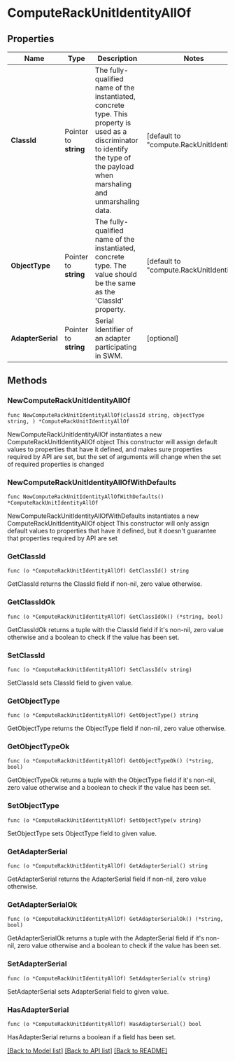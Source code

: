 # ComputeRackUnitIdentityAllOf

## Properties

Name | Type | Description | Notes
------------ | ------------- | ------------- | -------------
**ClassId** | Pointer to **string** | The fully-qualified name of the instantiated, concrete type. This property is used as a discriminator to identify the type of the payload when marshaling and unmarshaling data. | [default to "compute.RackUnitIdentity"]
**ObjectType** | Pointer to **string** | The fully-qualified name of the instantiated, concrete type. The value should be the same as the &#39;ClassId&#39; property. | [default to "compute.RackUnitIdentity"]
**AdapterSerial** | Pointer to **string** | Serial Identifier of an adapter participating in SWM. | [optional] 

## Methods

### NewComputeRackUnitIdentityAllOf

`func NewComputeRackUnitIdentityAllOf(classId string, objectType string, ) *ComputeRackUnitIdentityAllOf`

NewComputeRackUnitIdentityAllOf instantiates a new ComputeRackUnitIdentityAllOf object
This constructor will assign default values to properties that have it defined,
and makes sure properties required by API are set, but the set of arguments
will change when the set of required properties is changed

### NewComputeRackUnitIdentityAllOfWithDefaults

`func NewComputeRackUnitIdentityAllOfWithDefaults() *ComputeRackUnitIdentityAllOf`

NewComputeRackUnitIdentityAllOfWithDefaults instantiates a new ComputeRackUnitIdentityAllOf object
This constructor will only assign default values to properties that have it defined,
but it doesn't guarantee that properties required by API are set

### GetClassId

`func (o *ComputeRackUnitIdentityAllOf) GetClassId() string`

GetClassId returns the ClassId field if non-nil, zero value otherwise.

### GetClassIdOk

`func (o *ComputeRackUnitIdentityAllOf) GetClassIdOk() (*string, bool)`

GetClassIdOk returns a tuple with the ClassId field if it's non-nil, zero value otherwise
and a boolean to check if the value has been set.

### SetClassId

`func (o *ComputeRackUnitIdentityAllOf) SetClassId(v string)`

SetClassId sets ClassId field to given value.


### GetObjectType

`func (o *ComputeRackUnitIdentityAllOf) GetObjectType() string`

GetObjectType returns the ObjectType field if non-nil, zero value otherwise.

### GetObjectTypeOk

`func (o *ComputeRackUnitIdentityAllOf) GetObjectTypeOk() (*string, bool)`

GetObjectTypeOk returns a tuple with the ObjectType field if it's non-nil, zero value otherwise
and a boolean to check if the value has been set.

### SetObjectType

`func (o *ComputeRackUnitIdentityAllOf) SetObjectType(v string)`

SetObjectType sets ObjectType field to given value.


### GetAdapterSerial

`func (o *ComputeRackUnitIdentityAllOf) GetAdapterSerial() string`

GetAdapterSerial returns the AdapterSerial field if non-nil, zero value otherwise.

### GetAdapterSerialOk

`func (o *ComputeRackUnitIdentityAllOf) GetAdapterSerialOk() (*string, bool)`

GetAdapterSerialOk returns a tuple with the AdapterSerial field if it's non-nil, zero value otherwise
and a boolean to check if the value has been set.

### SetAdapterSerial

`func (o *ComputeRackUnitIdentityAllOf) SetAdapterSerial(v string)`

SetAdapterSerial sets AdapterSerial field to given value.

### HasAdapterSerial

`func (o *ComputeRackUnitIdentityAllOf) HasAdapterSerial() bool`

HasAdapterSerial returns a boolean if a field has been set.


[[Back to Model list]](../README.md#documentation-for-models) [[Back to API list]](../README.md#documentation-for-api-endpoints) [[Back to README]](../README.md)


